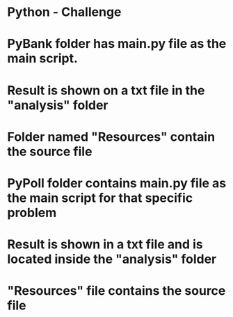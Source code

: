 # Python - Challenge
 # PyBank folder has main.py file as the main script.
 # Result is shown on a txt file in the "analysis" folder
 # Folder named "Resources" contain the source file

 # PyPoll folder contains main.py file as the main script for that specific problem
 # Result is shown in a txt file and is located inside the "analysis" folder
 # "Resources" file contains the source file
